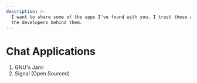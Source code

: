 ```yaml
---
description: >-
  I want to share some of the apps I've found with you. I trust these apps and
  the developers behind them.
---
```


# Chat Applications

1. GNU's Jami
2. Signal (Open Sourced)
